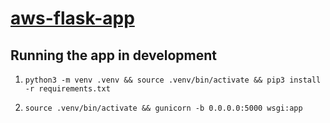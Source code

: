 # [aws-flask-app](https://github.com/marqo-ai/aws-flask-app)

## Running the app in development

1. `python3 -m venv .venv && source .venv/bin/activate && pip3 install -r requirements.txt`

2. `source .venv/bin/activate && gunicorn -b 0.0.0.0:5000 wsgi:app`
